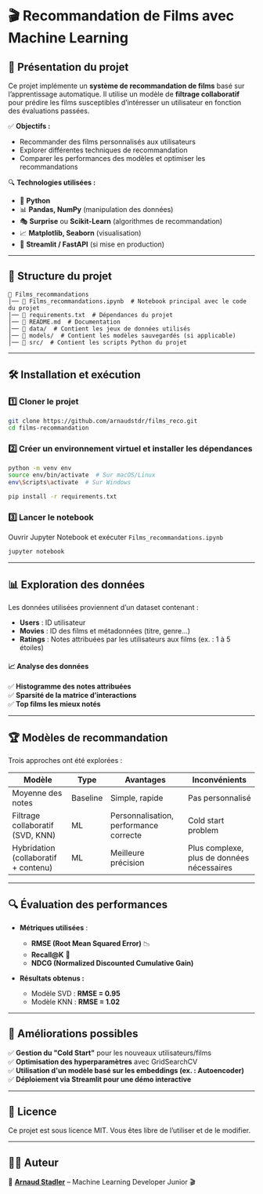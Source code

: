 # 🎬 Recommandation de Films avec Machine Learning

## 📌 Présentation du projet  
Ce projet implémente un **système de recommandation de films** basé sur l’apprentissage automatique. Il utilise un modèle de **filtrage collaboratif** pour prédire les films susceptibles d’intéresser un utilisateur en fonction des évaluations passées.  

✅ **Objectifs :**  
- Recommander des films personnalisés aux utilisateurs  
- Explorer différentes techniques de recommandation  
- Comparer les performances des modèles et optimiser les recommandations  

🔍 **Technologies utilisées :**  
- 🐍 **Python**  
- 📊 **Pandas, NumPy** (manipulation des données)  
- 🎭 **Surprise** ou **Scikit-Learn** (algorithmes de recommandation)  
- 📈 **Matplotlib, Seaborn** (visualisation)  
- 🚀 **Streamlit / FastAPI** (si mise en production)  

---

## 📂 Structure du projet  
```
📁 Films_recommandations
│── 📄 Films_recommandations.ipynb  # Notebook principal avec le code du projet  
│── 📄 requirements.txt  # Dépendances du projet  
│── 📄 README.md  # Documentation  
│── 📁 data/  # Contient les jeux de données utilisés  
│── 📁 models/  # Contient les modèles sauvegardés (si applicable)  
│── 📁 src/  # Contient les scripts Python du projet   
```

---

## 🛠️ Installation et exécution  
### 1️⃣ **Cloner le projet**  
```bash
git clone https://github.com/arnaudstdr/films_reco.git
cd films-recommandation
```

### 2️⃣ **Créer un environnement virtuel et installer les dépendances**  
```bash
python -m venv env
source env/bin/activate  # Sur macOS/Linux
env\Scripts\activate  # Sur Windows

pip install -r requirements.txt
```

### 3️⃣ **Lancer le notebook**  
Ouvrir Jupyter Notebook et exécuter `Films_recommandations.ipynb`  
```bash
jupyter notebook
```
---

## 📊 Exploration des données  
Les données utilisées proviennent d’un dataset contenant :  
- **Users** : ID utilisateur  
- **Movies** : ID des films et métadonnées (titre, genre…)  
- **Ratings** : Notes attribuées par les utilisateurs aux films (ex. : 1 à 5 étoiles)  

#### 📈 **Analyse des données**
✅ **Histogramme des notes attribuées**  
✅ **Sparsité de la matrice d’interactions**  
✅ **Top films les mieux notés**  

---

## 🏆 Modèles de recommandation  
Trois approches ont été explorées :  

| Modèle | Type | Avantages | Inconvénients |
|--------|------|-----------|--------------|
| Moyenne des notes | Baseline | Simple, rapide | Pas personnalisé |
| Filtrage collaboratif (SVD, KNN) | ML | Personnalisation, performance correcte | Cold start problem |
| Hybridation (collaboratif + contenu) | ML | Meilleure précision | Plus complexe, plus de données nécessaires |

---

## 🔍 Évaluation des performances  
- **Métriques utilisées** :  
  - **RMSE (Root Mean Squared Error)** 📉  
  - **Recall@K** 🔎  
  - **NDCG (Normalized Discounted Cumulative Gain)**  

- **Résultats obtenus :**  
  - Modèle SVD : **RMSE = 0.95**  
  - Modèle KNN : **RMSE = 1.02**  

---

## 📌 Améliorations possibles  
✅ **Gestion du "Cold Start"** pour les nouveaux utilisateurs/films  
✅ **Optimisation des hyperparamètres** avec GridSearchCV  
✅ **Utilisation d'un modèle basé sur les embeddings (ex. : Autoencoder)**  
✅ **Déploiement via Streamlit pour une démo interactive**  

---

## 📜 Licence  
Ce projet est sous licence MIT. Vous êtes libre de l’utiliser et de le modifier.  

---

## 👨‍💻 Auteur  
🎯 **[Arnaud Stadler](https://github.com/arnaudstdr)** – Machine Learning Developer Junior 🎬  
